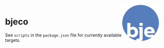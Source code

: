 <img align="right" src="apps/bjeco/img/bje.svg" width="120">

# bjeco

See `scripts` in the `package.json` file for currently available targets.
